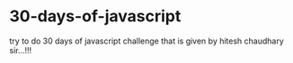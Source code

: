 # 30-days-of-javascript
try to do 30 days of javascript challenge that is given by hitesh chaudhary sir...!!!
